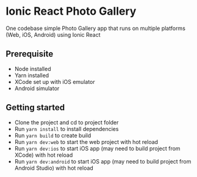 # Ionic React Photo Gallery
One codebase simple Photo Gallery app that runs on multiple platforms (Web, iOS, Android) using Ionic React

## Prerequisite
- Node installed
- Yarn installed
- XCode set up with iOS emulator
- Android simulator

## Getting started
- Clone the project and cd to project folder
- Run `yarn install` to install dependencies
- Run `yarn build` to create build
- Run `yarn dev:web` to start the web project with hot reload
- Run `yarn dev:ios` to start iOS app (may need to build project from XCode) with hot reload
- Run `yarn dev:android` to start iOS app (may need to build project from Android Studio) with hot reload